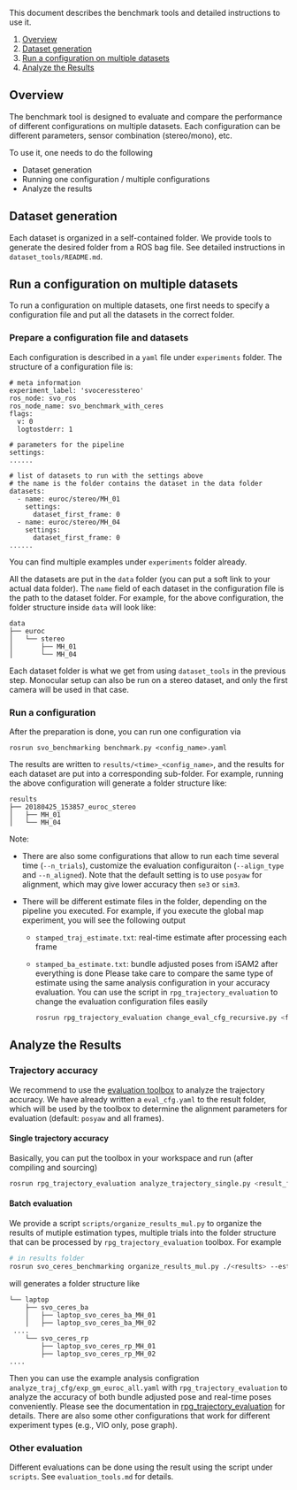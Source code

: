 This document describes the benchmark tools and detailed instructions to use it.

1. [Overview](#overview)
2. [Dataset generation](#dataset-generation)
3. [Run a configuration on multiple datasets](#run-a-configuration-on-multiple-datasets)
4. [Analyze the Results](#analyze-the-results)


## Overview
The benchmark tool is designed to evaluate and compare the performance of different configurations on multiple datasets. Each configuration can be different parameters, sensor combination (stereo/mono), etc.

To use it, one needs to do the following

* Dataset generation
* Running one configuration / multiple configurations
* Analyze the results

## Dataset generation
Each dataset is organized in a self-contained folder.
We provide tools to generate the desired folder from a ROS bag file.
See detailed instructions in `dataset_tools/README.md`.

## Run a configuration on multiple datasets
To run a configuration on multiple datasets, one first needs to specify a configuration file and put all the datasets in the correct folder.

### Prepare a configuration file and datasets
Each configuration is described in a `yaml` file under `experiments` folder.
The structure of a configuration file is:
```
# meta information
experiment_label: 'svoceresstereo'
ros_node: svo_ros
ros_node_name: svo_benchmark_with_ceres
flags:
  v: 0
  logtostderr: 1

# parameters for the pipeline
settings:
......

# list of datasets to run with the settings above
# the name is the folder contains the dataset in the data folder
datasets:
  - name: euroc/stereo/MH_01
    settings:
      dataset_first_frame: 0
  - name: euroc/stereo/MH_04
    settings:
      dataset_first_frame: 0
......
```
You can find multiple examples under `experiments` folder already.

All the datasets are put in the `data` folder (you can put a soft link to your actual data folder). The `name` field of each dataset in the configuration file is the path to the dataset folder. For example, for the above configuration, the folder structure inside `data` will look like:
```
data
├── euroc
│   └── stereo
│       ├── MH_01
│       └── MH_04

```
Each dataset folder is what we get from using `dataset_tools` in the previous step. Monocular setup can also be run on a stereo dataset, and only the first camera will be used in that case.

### Run a configuration
After the preparation is done, you can run one configuration via
```
rosrun svo_benchmarking benchmark.py <config_name>.yaml
```
The results are written to `results/<time>_<config_name>`,
and the results for each dataset are put into a corresponding sub-folder.
For example, running the above configuration will generate a folder structure like:
```
results
├── 20180425_153857_euroc_stereo
│   ├── MH_01
│   └── MH_04
```
Note:
* There are also some configurations that allow to run each time several time (`--n_trials`), customize the evaluation configuraiton (`--align_type` and `--n_aligned`). Note that the default setting is to use `posyaw` for alignment, which may give lower accuracy then `se3` or `sim3`.
* There will be different estimate files in the folder, depending on the pipeline you executed. For example, if you execute the global map experiment, you will see the following output

  * `stamped_traj_estimate.txt`: real-time estimate after processing each frame

  * `stamped_ba_estimate.txt`: bundle adjusted poses from iSAM2 after everything is done
    Please take care to compare the same type of estimate using the same analysis configuration in your accuracy evaluation. You can use the script in `rpg_trajectory_evaluation` to change the evaluation configuration files easily

    ```sh
    rosrun rpg_trajectory_evaluation change_eval_cfg_recursive.py <folder> <align_type> <align_frame>
    ```

    

## Analyze the Results
### Trajectory accuracy
We recommend to use the [evaluation toolbox](https://github.com/uzh-rpg/rpg_trajectory_evaluation) to analyze the trajectory accuracy. We have already written a `eval_cfg.yaml` to the result folder, which will be used by the toolbox to determine the alignment parameters for evaluation (default: `posyaw` and all frames). 
#### Single trajectory accuracy
Basically, you can put the toolbox in your workspace and run (after compiling and sourcing)
```sh
rosrun rpg_trajectory_evaluation analyze_trajectory_single.py <result_folder>
```

#### Batch evaluation
We provide a script `scripts/organize_results_mul.py` to organize the results of mutiple estimation types, multiple trials into the folder structure that can be processed by `rpg_trajectory_evaluation` toolbox. For example
```sh
# in results folder
rosrun svo_ceres_benchmarking organize_results_mul.py ./<results> --est_types traj_est ba_estimate
```
will generates a folder structure like
```
└── laptop
    ├── svo_ceres_ba
    │   ├── laptop_svo_ceres_ba_MH_01
    │   ├── laptop_svo_ceres_ba_MH_02
 ....
    └── svo_ceres_rp
        ├── laptop_svo_ceres_rp_MH_01
        ├── laptop_svo_ceres_rp_MH_02
....
```
Then you can use the example analysis configration `analyze_traj_cfg/exp_gm_euroc_all.yaml` with `rpg_trajectory_evaluation` to analyze the accuracy of both bundle adjusted pose and real-time poses conveniently. Please see the documentation in [rpg_trajectory_evaluation](https://github.com/uzh-rpg/rpg_trajectory_evaluation/tree/dev) for details. There are also some other configurations that work for different experiment types (e.g., VIO only, pose graph).

### Other evaluation

Different evaluations can be done using the result using the script under `scripts`. See `evaluation_tools.md` for details.